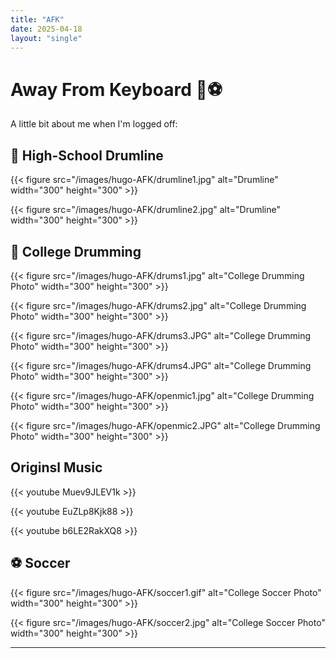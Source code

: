```yaml
---
title: "AFK"
date: 2025-04-18
layout: "single"
---
```


# Away From Keyboard 🥁⚽

A little bit about me when I'm logged off:

## 🥁 High-School Drumline

{{< figure src="/images/hugo-AFK/drumline1.jpg" alt="Drumline" width="300" height="300" >}}

{{< figure src="/images/hugo-AFK/drumline2.jpg" alt="Drumline" width="300" height="300" >}}

## 🥁 College Drumming

{{< figure src="/images/hugo-AFK/drums1.jpg" alt="College Drumming Photo" width="300" height="300" >}}

{{< figure src="/images/hugo-AFK/drums2.jpg" alt="College Drumming Photo" width="300" height="300" >}}

{{< figure src="/images/hugo-AFK/drums3.JPG" alt="College Drumming Photo" width="300" height="300" >}}

{{< figure src="/images/hugo-AFK/drums4.JPG" alt="College Drumming Photo" width="300" height="300" >}}

{{< figure src="/images/hugo-AFK/openmic1.jpg" alt="College Drumming Photo" width="300" height="300" >}}

{{< figure src="/images/hugo-AFK/openmic2.JPG" alt="College Drumming Photo" width="300" height="300" >}}

## Originsl Music

{{< youtube Muev9JLEV1k >}}

{{< youtube EuZLp8Kjk88 >}}

{{< youtube b6LE2RakXQ8 >}}

## ⚽ Soccer

{{< figure src="/images/hugo-AFK/soccer1.gif" alt="College Soccer Photo" width="300" height="300" >}}

{{< figure src="/images/hugo-AFK/soccer2.jpg" alt="College Soccer Photo" width="300" height="300" >}}

---
